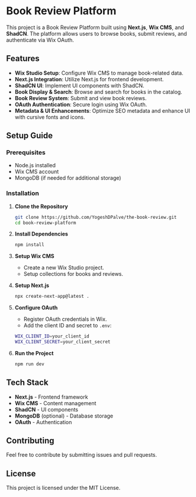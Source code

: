 # Book Review Platform

This project is a Book Review Platform built using **Next.js**, **Wix CMS**, and **ShadCN**. The platform allows users to browse books, submit reviews, and authenticate via Wix OAuth.
 
## Features

- **Wix Studio Setup**: Configure Wix CMS to manage book-related data.
- **Next.js Integration**: Utilize Next.js for frontend development. 
- **ShadCN UI**: Implement UI components with ShadCN.
- **Book Display & Search**: Browse and search for books in the catalog.
- **Book Review System**: Submit and view book reviews.
- **OAuth Authentication**: Secure login using Wix OAuth.
- **Metadata & UI Enhancements**: Optimize SEO metadata and enhance UI with cursive fonts and icons.

## Setup Guide

### Prerequisites

- Node.js installed
- Wix CMS account
- MongoDB (if needed for additional storage)

### Installation

1. **Clone the Repository**

   ```sh
   git clone https://github.com/YogeshDPalve/the-book-review.git
   cd book-review-platform
   ```

2. **Install Dependencies**

   ```sh
   npm install
   ```

3. **Setup Wix CMS**
   - Create a new Wix Studio project.
   - Setup collections for books and reviews.
4. **Setup Next.js**

   ```sh
   npx create-next-app@latest .
   ```

5. **Configure OAuth**

   - Register OAuth credentials in Wix.
   - Add the client ID and secret to `.env`:

   ```sh
   WIX_CLIENT_ID=your_client_id
   WIX_CLIENT_SECRET=your_client_secret
   ```

6. **Run the Project**
   ```sh
   npm run dev
   ```

## Tech Stack

- **Next.js** - Frontend framework
- **Wix CMS** - Content management
- **ShadCN** - UI components
- **MongoDB** (optional) - Database storage
- **OAuth** - Authentication 

## Contributing

Feel free to contribute by submitting issues and pull requests.

## License

This project is licensed under the MIT License.
